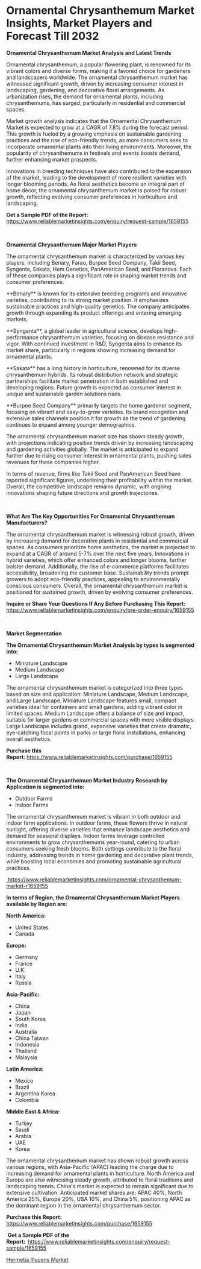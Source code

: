 <p><h1>Ornamental Chrysanthemum Market Insights, Market Players and Forecast Till 2032</h1></p><p><strong>Ornamental Chrysanthemum Market Analysis and Latest Trends</strong></p>
<p><p>Ornamental chrysanthemum, a popular flowering plant, is renowned for its vibrant colors and diverse forms, making it a favored choice for gardeners and landscapers worldwide. The ornamental chrysanthemum market has witnessed significant growth, driven by increasing consumer interest in landscaping, gardening, and decorative floral arrangements. As urbanization rises, the demand for ornamental plants, including chrysanthemums, has surged, particularly in residential and commercial spaces.</p><p>Market growth analysis indicates that the Ornamental Chrysanthemum Market is expected to grow at a CAGR of 7.8% during the forecast period. This growth is fueled by a growing emphasis on sustainable gardening practices and the rise of eco-friendly trends, as more consumers seek to incorporate ornamental plants into their living environments. Moreover, the popularity of chrysanthemums in festivals and events boosts demand, further enhancing market prospects. </p><p>Innovations in breeding techniques have also contributed to the expansion of the market, leading to the development of more resilient varieties with longer blooming periods. As floral aesthetics become an integral part of home décor, the ornamental chrysanthemum market is poised for robust growth, reflecting evolving consumer preferences in horticulture and landscaping.</p></p>
<p><strong>Get a Sample PDF of the Report:&nbsp;</strong> <a href="https://www.reliablemarketinsights.com/enquiry/request-sample/1659155?utm_campaign=2441&utm_medium=2&utm_source=Github&utm_content=ia&utm_term=30032025&utm_id=ornamental-chrysanthemum">https://www.reliablemarketinsights.com/enquiry/request-sample/1659155</a></p>
<p>&nbsp;</p>
<p><strong>Ornamental Chrysanthemum Major Market Players</strong></p>
<p><p>The ornamental chrysanthemum market is characterized by various key players, including Benary, Farao, Burpee Seed Company, Takii Seed, Syngenta, Sakata, Hem Genetics, PanAmerican Seed, and Floranova. Each of these companies plays a significant role in shaping market trends and consumer preferences.</p><p>**Benary** is known for its extensive breeding programs and innovative varieties, contributing to its strong market position. It emphasizes sustainable practices and high-quality genetics. The company anticipates growth through expanding its product offerings and entering emerging markets.</p><p>**Syngenta**, a global leader in agricultural science, develops high-performance chrysanthemum varieties, focusing on disease resistance and vigor. With continued investment in R&D, Syngenta aims to enhance its market share, particularly in regions showing increasing demand for ornamental plants.</p><p>**Sakata** has a long history in horticulture, renowned for its diverse chrysanthemum hybrids. Its robust distribution network and strategic partnerships facilitate market penetration in both established and developing regions. Future growth is expected as consumer interest in unique and sustainable garden solutions rises.</p><p>**Burpee Seed Company** primarily targets the home gardener segment, focusing on vibrant and easy-to-grow varieties. Its brand recognition and extensive sales channels position it for growth as the trend of gardening continues to expand among younger demographics.</p><p>The ornamental chrysanthemum market size has shown steady growth, with projections indicating positive trends driven by increasing landscaping and gardening activities globally. The market is anticipated to expand further due to rising consumer interest in ornamental plants, pushing sales revenues for these companies higher.</p><p>In terms of revenue, firms like Takii Seed and PanAmerican Seed have reported significant figures, underlining their profitability within the market. Overall, the competitive landscape remains dynamic, with ongoing innovations shaping future directions and growth trajectories.</p></p>
<p>&nbsp;</p>
<p><strong>What Are The Key Opportunities For Ornamental Chrysanthemum Manufacturers?</strong></p>
<p><p>The ornamental chrysanthemum market is witnessing robust growth, driven by increasing demand for decorative plants in residential and commercial spaces. As consumers prioritize home aesthetics, the market is projected to expand at a CAGR of around 5-7% over the next five years. Innovations in hybrid varieties, which offer enhanced colors and longer blooms, further bolster demand. Additionally, the rise of e-commerce platforms facilitates accessibility, broadening the customer base. Sustainability trends prompt growers to adopt eco-friendly practices, appealing to environmentally conscious consumers. Overall, the ornamental chrysanthemum market is positioned for sustained growth, driven by evolving consumer preferences.</p></p>
<p><strong>Inquire or Share Your Questions If Any Before Purchasing This Report:</strong> <a href="https://www.reliablemarketinsights.com/enquiry/pre-order-enquiry/1659155?utm_campaign=2441&utm_medium=2&utm_source=Github&utm_content=ia&utm_term=30032025&utm_id=ornamental-chrysanthemum">https://www.reliablemarketinsights.com/enquiry/pre-order-enquiry/1659155</a></p>
<p>&nbsp;</p>
<p><strong>Market Segmentation</strong></p>
<p><strong>The Ornamental Chrysanthemum Market Analysis by types is segmented into:</strong></p>
<p><ul><li>Miniature Landscape</li><li>Medium Landscape</li><li>Large Landscape</li></ul></p>
<p><p>The ornamental chrysanthemum market is categorized into three types based on size and application: Miniature Landscape, Medium Landscape, and Large Landscape. Miniature Landscape features small, compact varieties ideal for containers and small gardens, adding vibrant color in limited spaces. Medium Landscape offers a balance of size and impact, suitable for larger gardens or commercial spaces with more visible displays. Large Landscape includes grand, expansive varieties that create dramatic, eye-catching focal points in parks or large floral installations, enhancing overall aesthetics.</p></p>
<p><strong>Purchase this Report:&nbsp;</strong><a href="https://www.reliablemarketinsights.com/purchase/1659155?utm_campaign=2441&utm_medium=2&utm_source=Github&utm_content=ia&utm_term=30032025&utm_id=ornamental-chrysanthemum">https://www.reliablemarketinsights.com/purchase/1659155</a></p>
<p>&nbsp;</p>
<p><strong>The Ornamental Chrysanthemum Market Industry Research by Application is segmented into:</strong></p>
<p><ul><li>Outdoor Farms</li><li>Indoor Farms</li></ul></p>
<p><p>The ornamental chrysanthemum market is vibrant in both outdoor and indoor farm applications. In outdoor farms, these flowers thrive in natural sunlight, offering diverse varieties that enhance landscape aesthetics and demand for seasonal displays. Indoor farms leverage controlled environments to grow chrysanthemums year-round, catering to urban consumers seeking fresh blooms. Both settings contribute to the floral industry, addressing trends in home gardening and decorative plant trends, while boosting local economies and promoting sustainable agricultural practices.</p></p>
<p><a href="https://www.reliablemarketinsights.com/ornamental-chrysanthemum-market-r1659155?utm_campaign=2441&utm_medium=2&utm_source=Github&utm_content=ia&utm_term=30032025&utm_id=ornamental-chrysanthemum">&nbsp;https://www.reliablemarketinsights.com/ornamental-chrysanthemum-market-r1659155</a></p>
<p><strong>In terms of Region, the Ornamental Chrysanthemum Market Players available by Region are:</strong></p>
<p>
    <p> <strong> North America: </strong>
        <ul>
            <li>United States</li>
            <li>Canada</li>
        </ul>
        </p> 
    <p> <strong> Europe: </strong>
        <ul>
            <li>Germany</li>
            <li>France</li>
            <li>U.K.</li>
            <li>Italy</li>
            <li>Russia</li>
        </ul>
        </p> 
    <p> <strong> Asia-Pacific: </strong>
        <ul>
            <li>China</li>
            <li>Japan</li>
            <li>South Korea</li>
            <li>India</li>
            <li>Australia</li>
            <li>China Taiwan</li>
            <li>Indonesia</li>
            <li>Thailand</li>
            <li>Malaysia</li>
        </ul>
        </p> 
    <p> <strong> Latin America: </strong>
        <ul>
            <li>Mexico</li>
            <li>Brazil</li>
            <li>Argentina Korea</li>
            <li>Colombia</li>
        </ul>
        </p> 
    <p> <strong> Middle East & Africa: </strong>
        <ul>
            <li>Turkey</li>
            <li>Saudi</li>
            <li>Arabia</li>
            <li>UAE</li>
            <li>Korea</li>
        </ul>
    </p>
    </p>
<p><p>The ornamental chrysanthemum market has shown robust growth across various regions, with Asia-Pacific (APAC) leading the charge due to increasing demand for ornamental plants in horticulture. North America and Europe are also witnessing steady growth, attributed to floral traditions and landscaping trends. China's market is expected to remain significant due to extensive cultivation. Anticipated market shares are: APAC 40%, North America 25%, Europe 20%, USA 10%, and China 5%, positioning APAC as the dominant region in the ornamental chrysanthemum sector.</p></p>
<p><strong>Purchase this Report: </strong><a href="https://www.reliablemarketinsights.com/purchase/1659155?utm_campaign=2441&utm_medium=2&utm_source=Github&utm_content=ia&utm_term=30032025&utm_id=ornamental-chrysanthemum">https://www.reliablemarketinsights.com/purchase/1659155</a></p>
<p>&nbsp;<strong>Get a Sample PDF of the Report:&nbsp;&nbsp;</strong><a href="https://www.reliablemarketinsights.com/enquiry/request-sample/1659155?utm_campaign=2441&utm_medium=2&utm_source=Github&utm_content=ia&utm_term=30032025&utm_id=ornamental-chrysanthemum">https://www.reliablemarketinsights.com/enquiry/request-sample/1659155</a></p>
<p><strong></strong></p>
<p><p><a href="https://github.com/chungwimbu4/Market-Research-Report-List-1/blob/main/hermetia-illucens-market.md?utm_campaign=2441&utm_medium=2&utm_source=Github&utm_content=ia&utm_term=30032025&utm_id=ornamental-chrysanthemum">Hermetia Illucens Market</a></p></p>
